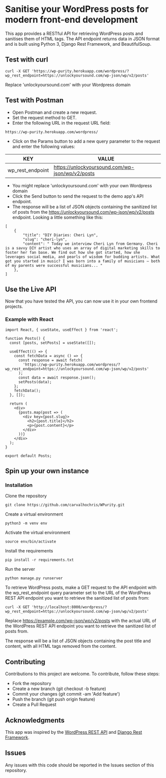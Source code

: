 # Sanitise your WordPress posts for modern front-end development

This app provides a RESTful API for retrieving WordPress posts and sanitises them of HTML tags. The API endpoint returns data in JSON format and is built using Python 3, Django Rest Framework, and BeautifulSoup.

## Test with curl

```
curl -X GET 'https://wp-purity.herokuapp.com/wordpress/?wp_rest_endpoint=https://unlockyoursound.com/wp-json/wp/v2/posts'
```

Replace 'unlockyoursound.com' with your Wordpress domain

## Test with Postman

* Open Postman and create a new request.
* Set the request method to GET.
* Enter the following URL in the request URL field:
```
https://wp-purity.herokuapp.com/wordpress/
```
* Click on the Params button to add a new query parameter to the request and enter the following values:

| KEY | VALUE |
| --- | --- |
| wp_rest_endpoint | https://unlockyoursound.com/wp-json/wp/v2/posts |

* You might replace 'unlockyoursound.com' with your own Wordpress domain
* Click the Send button to send the request to the demo app's API endpoint.
* The response will be a list of JSON objects containing the sanitized list of posts from the https://unlockyoursound.com/wp-json/wp/v2/posts endpoint. Looking a little something like this:

```
[
    {
        "title": "DIY Diaries: Cheri Lyn",
        "slug": "cheri-lyn",
        "content": " Today we interview Cheri Lyn from Germany. Cheri is a savvy DIY artist who uses an array of digital marketing skills to foster her fan base. We find out how she got started, how she leverages social media, and pearls of wisdom for budding artists. What got you started in music? I was born into a family of musicians – both of my parents were successful musicians... "    
    },
]
```

## Use the Live API

Now that you have tested the API, you can now use it in your own frontend projects. 

### Example with React

```
import React, { useState, useEffect } from 'react';

function Posts() {
  const [posts, setPosts] = useState([]);

  useEffect(() => {
    const fetchData = async () => {
      const response = await fetch(
        'https://wp-purity.herokuapp.com/wordpress/?wp_rest_endpoint=https://unlockyoursound.com/wp-json/wp/v2/posts'
      );
      const data = await response.json();
      setPosts(data);
    };
    fetchData();
  }, []);

  return (
    <div>
      {posts.map(post => (
        <div key={post.slug}>
          <h2>{post.title}</h2>
          <p>{post.content}</p>
        </div>
      ))}
    </div>
  );
}

export default Posts;
```

## Spin up your own instance

### Installation
Clone the repository

```
git clone https://github.com/carvalhochris/WPurity.git
```

Create a virtual environment

```
python3 -m venv env
```
Activate the virtual environment
```
source env/bin/activate
```
Install the requirements

```
pip install -r requirements.txt
```
Run the server
```
python manage.py runserver
```

To retrieve WordPress posts, make a GET request to the API endpoint with the wp_rest_endpoint query parameter set to the URL of the WordPress REST API endpoint you want to retrieve the sanitized list of posts from:

```
curl -X GET 'http://localhost:8000/wordpress/?wp_rest_endpoint=https://unlockyoursound.com/wp-json/wp/v2/posts'
```

Replace https://example.com/wp-json/wp/v2/posts with the actual URL of the WordPress REST API endpoint you want to retrieve the sanitized list of posts from.

The response will be a list of JSON objects containing the post title and content, with all HTML tags removed from the content.

## Contributing

Contributions to this project are welcome. To contribute, follow these steps:

* Fork the repository
* Create a new branch (git checkout -b feature)
* Commit your changes (git commit -am 'Add feature')
* Push the branch (git push origin feature)
* Create a Pull Request

## Acknowledgments

This app was inspired by the [WordPress REST API](https://developer.wordpress.org/rest-api/) and [Django Rest Framework](https://www.django-rest-framework.org/).

## Issues

Any issues with this code should be reported in the Issues section of this repository.